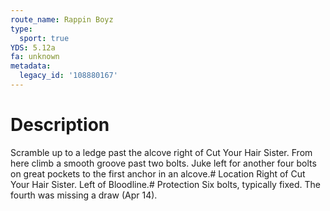 ```yaml
---
route_name: Rappin Boyz
type:
  sport: true
YDS: 5.12a
fa: unknown
metadata:
  legacy_id: '108880167'
---
```

# Description
Scramble up to a ledge past the alcove right of Cut Your Hair Sister. From here climb a smooth groove past two bolts. Juke left for another four bolts on great pockets to the first anchor in an alcove.# Location
Right of Cut Your Hair Sister. Left of Bloodline.# Protection
Six bolts, typically fixed. The fourth was missing a draw (Apr 14).